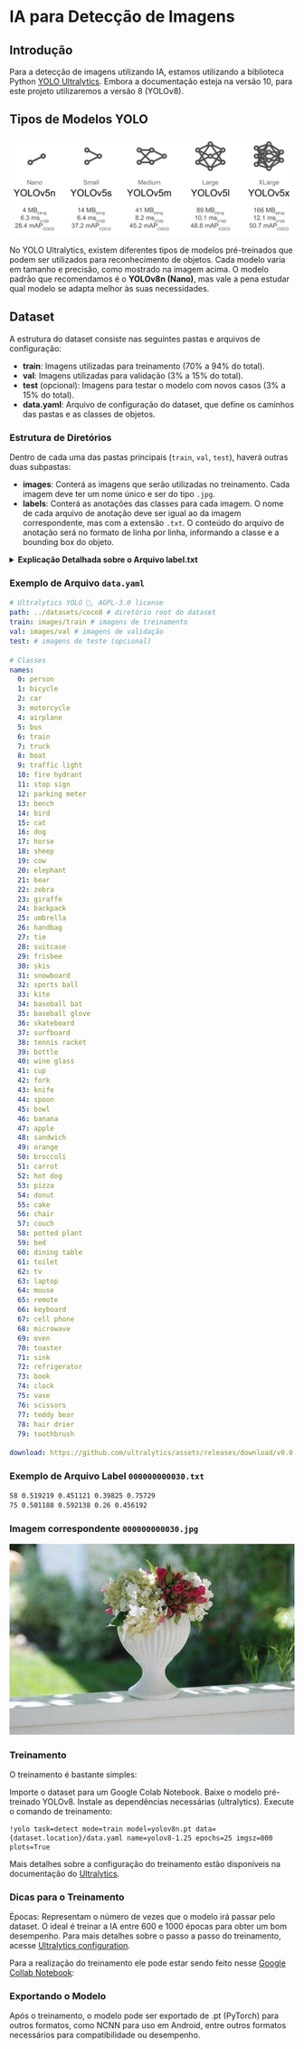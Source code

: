 # IA para Detecção de Imagens

## Introdução

Para a detecção de imagens utilizando IA, estamos utilizando a biblioteca Python [YOLO Ultralytics](https://docs.ultralytics.com/models/yolov10/#comparisons). Embora a documentação esteja na versão 10, para este projeto utilizaremos a versão 8 (YOLOv8).

## Tipos de Modelos YOLO
![YOLOv5 Variants](YOLOv5-variations.png)

No YOLO Ultralytics, existem diferentes tipos de modelos pré-treinados que podem ser utilizados para reconhecimento de objetos. Cada modelo varia em tamanho e precisão, como mostrado na imagem acima. O modelo padrão que recomendamos é o **YOLOv8n (Nano)**, mas vale a pena estudar qual modelo se adapta melhor às suas necessidades.

## Dataset

A estrutura do dataset consiste nas seguintes pastas e arquivos de configuração:

- **train**: Imagens utilizadas para treinamento (70% a 94% do total).
- **val**: Imagens utilizadas para validação (3% a 15% do total).
- **test** (opcional): Imagens para testar o modelo com novos casos (3% a 15% do total).
- **data.yaml**: Arquivo de configuração do dataset, que define os caminhos das pastas e as classes de objetos.

### Estrutura de Diretórios

Dentro de cada uma das pastas principais (`train`, `val`, `test`), haverá outras duas subpastas:

- **images**: Conterá as imagens que serão utilizadas no treinamento. Cada imagem deve ter um nome único e ser do tipo `.jpg`.
- **labels**: Conterá as anotações das classes para cada imagem. O nome de cada arquivo de anotação deve ser igual ao da imagem correspondente, mas com a extensão `.txt`. O conteúdo do arquivo de anotação será no formato de linha por linha, informando a classe e a bounding box do objeto.

<details>
  <summary><b>Explicação Detalhada sobre o Arquivo label.txt</b></summary>

  Cada linha do arquivo `label.txt` representa uma detecção de objeto na imagem correspondente. Os valores são separados por espaços e têm os seguintes significados:

  - **Classe**: O índice da classe do objeto. No exemplo acima, `0` e `1` são os índices das classes.
  - **X_center**: A coordenada X do centro da bounding box, normalizada pelo tamanho da imagem (valor entre `0` e `1`).
  - **Y_center**: A coordenada Y do centro da bounding box, normalizada pelo tamanho da imagem (valor entre `0` e `1`).
  - **Width**: A largura da bounding box, normalizada pelo tamanho da imagem (valor entre `0` e `1`).
  - **Height**: A altura da bounding box, normalizada pelo tamanho da imagem (valor entre `0` e `1`).

</details>

### Exemplo de Arquivo `data.yaml`

```yaml
# Ultralytics YOLO 🚀, AGPL-3.0 license
path: ../datasets/coco8 # diretório root do dataset
train: images/train # imagens de treinamento
val: images/val # imagens de validação
test: # imagens de teste (opcional)

# Classes
names:
  0: person
  1: bicycle
  2: car
  3: motorcycle
  4: airplane
  5: bus
  6: train
  7: truck
  8: boat
  9: traffic light
  10: fire hydrant
  11: stop sign
  12: parking meter
  13: bench
  14: bird
  15: cat
  16: dog
  17: horse
  18: sheep
  19: cow
  20: elephant
  21: bear
  22: zebra
  23: giraffe
  24: backpack
  25: umbrella
  26: handbag
  27: tie
  28: suitcase
  29: frisbee
  30: skis
  31: snowboard
  32: sports ball
  33: kite
  34: baseball bat
  35: baseball glove
  36: skateboard
  37: surfboard
  38: tennis racket
  39: bottle
  40: wine glass
  41: cup
  42: fork
  43: knife
  44: spoon
  45: bowl
  46: banana
  47: apple
  48: sandwich
  49: orange
  50: broccoli
  51: carrot
  52: hot dog
  53: pizza
  54: donut
  55: cake
  56: chair
  57: couch
  58: potted plant
  59: bed
  60: dining table
  61: toilet
  62: tv
  63: laptop
  64: mouse
  65: remote
  66: keyboard
  67: cell phone
  68: microwave
  69: oven
  70: toaster
  71: sink
  72: refrigerator
  73: book
  74: clock
  75: vase
  76: scissors
  77: teddy bear
  78: hair drier
  79: toothbrush

download: https://github.com/ultralytics/assets/releases/download/v0.0.0/coco8.zip
```

### Exemplo de Arquivo Label `000000000030.txt`
```txt
58 0.519219 0.451121 0.39825 0.75729
75 0.501188 0.592138 0.26 0.456192
```
### Imagem correspondente `000000000030.jpg`
![Exemplo de Imagem](000000000030.jpg)

### Treinamento
O treinamento é bastante simples:

Importe o dataset para um Google Colab Notebook.
Baixe o modelo pré-treinado YOLOv8.
Instale as dependências necessárias (ultralytics).
Execute o comando de treinamento:

```
!yolo task=detect mode=train model=yolov8n.pt data={dataset.location}/data.yaml name=yolov8-1.25 epochs=25 imgsz=800 plots=True
```

Mais detalhes sobre a configuração do treinamento estão disponíveis na documentação do [Ultralytics](https://docs.ultralytics.com/usage/cfg/).

### Dicas para o Treinamento
Épocas: Representam o número de vezes que o modelo irá passar pelo dataset. O ideal é treinar a IA entre 600 e 1000 épocas para obter um bom desempenho.
Para mais detalhes sobre o passo a passo do treinamento, acesse [Ultralytics configuration](https://docs.ultralytics.com/usage/cfg/).

Para a realização do treinamento ele pode estar sendo feito nesse [Google Collab Notebook](https://colab.research.google.com/drive/1DaVplS3VBNj-nZo0f9qm1D-LokmpVyeT#scrollTo=FIQ_zeUGIp43): 

### Exportando o Modelo
Após o treinamento, o modelo pode ser exportado de .pt (PyTorch) para outros formatos, como NCNN para uso em Android, entre outros formatos necessários para compatibilidade ou desempenho.
